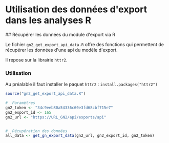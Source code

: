 # Utilisation des données d'export dans les analyses R


## Récupérer les données du module d'export via R

Le fichier `gn2_get_export_api_data.R` offre des fonctions qui permettent de récupérer les données d'une api du modèle d'export.

Il repose sur la librairie `httr2`.



### Utilisation

Au préalable il faut installer le paquet `httr2` : `install.packages("httr2")`

```R
source("gn2_get_export_api_data.R")  

#  Paramètres
gn2_token <- "34c9eeb80a54336c60e3fd68cbf715e7"
gn2_export_id <- 165
gn2_url <- "https://URL_GN2/api/exports/api"


#  Récupération des données 
all_data <- get_gn_export_data(gn2_url, gn2_export_id, gn2_token)
```